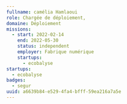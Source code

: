 ```yaml
---
fullname: camélia Hamlaoui
role: Chargée de déploiement,
domaine: Déploiement
missions:
  - start: 2022-02-14
    end: 2022-05-30
    status: independent
    employer: Fabrique numérique
    startups:
      - ecobalyse
startups:
  - ecobalyse
badges:
  - segur
uuid: a6639b84-e529-4fa4-bfff-59ea216a7a5e
---
```

